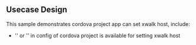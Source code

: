 ## Usecase Design

This sample demonstrates cordova project app can set xwalk host, include:

* '<access origin="http://google.com" />' or '<access origin="http://crosswalk-project.org" />' in config of cordova project is available for setting xwalk host

